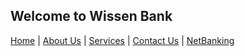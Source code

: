 ## Welcome to Wissen Bank 
     
[Home](https://vishmaster17.github.io/WissenBank) | [About Us](https://vishmaster17.github.io/WissenBank/aboutus.md) | [Services](https://vishmaster17.github.io/WissenBank) | [Contact Us](https://vishmaster17.github.io/WissenBank) | [NetBanking](https://vishmaster17.github.io/WissenBank/login.html)
